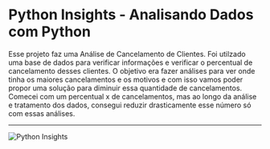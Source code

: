 # Python Insights - Analisando Dados com Python

  Esse projeto faz uma Análise de Cancelamento de Clientes. Foi utilzado uma base de dados para verificar informações
e verificar o percentual de cancelamento desses clientes. O objetivo era fazer análises para ver onde tinha os maiores cancelamentos
e os motivos e com isso vamos poder propor uma solução para diminuir essa quantidade de cancelamentos.
  Comecei com um percentual x de cancelamentos, mas ao longo da análise e tratamento dos dados, consegui reduzir 
  drasticamente esse número só com essas análises.
<hr/>

![Python Insights](https://github.com/WellesonRoberto/Python_Insights/assets/126594189/67b18615-2fce-4fe5-b96a-207f132fb872)

